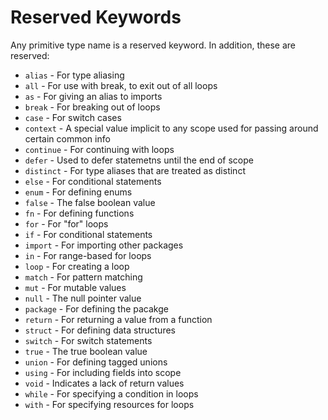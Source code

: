 # Reserved Keywords

Any primitive type name is a reserved keyword. In addition, these are reserved:

* `alias` - For type aliasing
* `all` - For use with break, to exit out of all loops
* `as` - For giving an alias to imports
* `break` - For breaking out of loops
* `case` - For switch cases
* `context` - A special value implicit to any scope used for passing around certain common info
* `continue` - For continuing with loops
* `defer` - Used to defer statemetns until the end of scope
* `distinct` - For type aliases that are treated as distinct
* `else` - For conditional statements
* `enum` - For defining enums
* `false` - The false boolean value
* `fn` - For defining functions
* `for` - For "for" loops
* `if` - For conditional statements
* `import` - For importing other packages
* `in` - For range-based for loops
* `loop` - For creating a loop
* `match` - For pattern matching
* `mut` - For mutable values
* `null` - The null pointer value
* `package` - For defining the pacakge
* `return` - For returning a value from a function
* `struct` - For defining data structures
* `switch` - For switch statements
* `true` - The true boolean value
* `union` - For defining tagged unions
* `using` - For including fields into scope
* `void` - Indicates a lack of return values
* `while` - For specifying a condition in loops
* `with` - For specifying resources for loops
